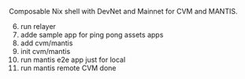
Composable Nix shell with DevNet and Mainnet for CVM and MANTIS.  

6. run relayer
7. adde sample app for ping pong assets apps
8. add cvm/mantis
9. init cvm/mantis
10. run mantis e2e app just for local
11. run mantis remote CVM
done